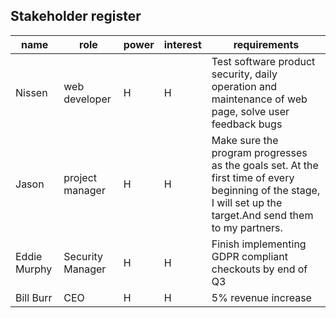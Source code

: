 ﻿

## Stakeholder register


|name  | role | power |interest  | requirements |
|--|--|--|--|--|
| Nissen | web developer | H | H | Test software product security, daily operation and maintenance of web page, solve user feedback bugs |
| Jason | project manager | H | H | Make sure the program progresses as the goals set. At the first time of every beginning of the stage, I will set up the target.And send them to my partners. |
| Eddie Murphy | Security Manager | H | H | Finish implementing GDPR compliant checkouts by end of Q3 |
| Bill Burr | CEO | H | H | 5% revenue increase |

